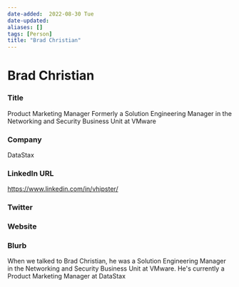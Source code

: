 ```yaml
---
date-added:  2022-08-30 Tue
date-updated: 
aliases: []
tags: [Person]
title: "Brad Christian"
---
```


# Brad Christian

### Title
Product Marketing Manager
Formerly a Solution Engineering Manager in the Networking and Security Business Unit at VMware

### Company
DataStax

### LinkedIn URL
https://www.linkedin.com/in/vhipster/

### Twitter


### Website


### Blurb
When we talked to Brad Christian, he was a Solution Engineering Manager in the Networking and Security Business Unit at VMware. He's currently a Product Marketing Manager at DataStax



